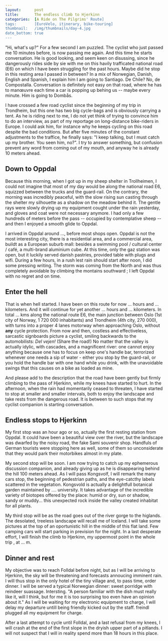 ```yaml
---
layout:      post
title:       The endless climb to Hjerkinn
categories:  [A Ride on The Pilgrims' Route]
tags:        [EuroVelo, itinerary, bike-touring]
thumbnail:   /img/thumbnails/day-4.jpg
date_bottom: true
---
```


"Hi, what's up?" For a few second I am puzzled. The cyclist who just passed me 10 minutes before, is now passing me again. And this time he starts conversation. He is good looking, and seem keen on disussing, since he dangerously rides side by sie with me on this havily trafficated <!--?--> national road (E6) on which I have been struggling for the past hours. Maybe did he stop in this resting area I passed in between? In a mix of Norwegian, Danish, English and Spanish, I explain him I am going to Santiago. De Chile? No, de Compostalla. Conversation is definitely not easy on that road, where he has to manœuvre each time a car is popping up behing us -- maybe every minute. Him <!--?--> is going to Dombås.

I have crossed a few road cyclist since the beginning of my trip in Trondheim, but this one has two big cycle-bags and is obviously carrying a tent. As he is riding next to me, I do not yet think of trying to convince him to do an interview, as part of my reportage on long-distance bike-riders in Europe. I could ask him, for instance why he keeps cycling on this road despite the bad conditions. But after five minutes of the constant adjustments to the traffice, he finally says: "I keep talking, but I must catch up my brother. You seen him, no?". I try to answer something, but confusion prevent any word from coming out of my mouth, and anyway he is already 10 meters ahead.

## Down to Oppdal

Because this morning, when I got up in my sheep shelter in Trollheimen, I could not imagine that most of my day would be along the national road E6, squizzed between the trucks and the guard-rail. On the contrary, the morning was incredibly peaceful, with the slow rising sun casting through the shelter my silhouette as a shadow on the meadow behind it. The gentle rays were slowly drying up my equipment cought under the rain yesterday, and gloves and coat were not necessary anymore. I had only a few hundreds of meters before the pass -- occupied by contemplative sheep --  and then I enjoyed a smooth glide to Oppdal.

I arrived in Oppdal around ..., before most shops open. Oppdal is not the most interesting city, there is a residential area, and a commercial area, buildt as a European suburb mall: besides a swimming pool / cultural center / café, a multi-brand aluminium cube. At this time, only the gaz station was open, but it luckily served danish pastries, provided table with plugs and wifi. During a few hours, in a rush lest rain should start after noon, I did some pressing writing. The storm was coming from the North and was thus completely avoidable by climbing the montains southward ; I left Oppdal with no regret and on time.

## Enter the hell

That is when hell started. I have been on this route for now ... hours and ... kilometers. And it will continue for yet another ... hours and ... kilometers. In total ...  kms along the national route E6, the main junction between Oslo (1st city of Norway, 1 720 000 inhabitants) and Trondheim (4th city, 270 000), with turns into a proper 4 lanes motorway when approaching Oslo, without **any** cycle protection. From now and then, costless and effectiveless, sarcastic signboards picture a cyclist, smiling backwards to the automobilists: *Del vejen!* (Share the road!) No matter that the valley is actually idylic, with cascades, and a magnificent river: one cannot enjoy anything because one has to focus on keep one's handle bar, terrorized whenever one needs a sip of water - either you stop by the guard-rail, or you hold the handle bar with one hand while you drink, with the unavoidable swings that this causes on a bike as loaded as mine.

And please add to the description that the road have been gently but firmly climbing to the pass of Hjerkinn, while my knees have started to hurt. In the afternoon, when the rain had momentarily ceased to threaten, I have started to stop at smaller and smaller intervals, both to enjoy the landscape and take rests from the dangerous road. It is between to such stops that my cyclist companion is starting conversation.

## Endless stops to Hjerkinn

My first stop was an hour ago or so, actually the first resting station from Oppdal. It could have been a beautiful view over the river, but the landscape was dwarfed by the noisy road, the fake Sami souvenir shop. Handfuls of German tourists were stopping here as well, some of them so unconsiderate that they would park their motorbikes almost in my plate.

My second stop will be soon. I am now trying to catch up my ephemerous discussion companion, and already giving up as he is disappearing behind the hill 100 meters ahead. As I will pass Kongsvolf, I will remark the many cars stop, the beginning of pedestrian paths, and the eye-catcthy labels scattered in the vegetation. Kongsvold is actually a delightfull botanical garden maintained by .... university. It takes advantage of the incredible variety of biotopes offered by the place: humid or dry, sun or shadow, sandy or muddy... this unexpected rock inside the valley created inhabitat for all plants.

<!-- image of the etiquettes -->

My third stop will be as the road goes out of the river gorge to the higlands. The desolated, treeless landscape will recall me of Iceland. I will take some pictures at the top of an oportunistic hill in the middle of this flat land. Few camping cars will start parking in prevision for the night. In a last desperate effort, I will finish the climb to Hjerkinn, my uppermost point in the whole trip <!--check!-->, at ... m.

<!-- side note, the pedestrian Pilgrims' route -->

## Dinner and rest

My objective was to reach Folldal before night, but as I will be arriving to Hjerkinn, the sky will be threatening and forecasts annoucing imminent rain. I will thus stop in the only hotel of the tiny village and, to pass time, order dinner. I will be served a typical Norwegian dinner: sweet porridge with reindeer suassage. Intersting. "A person familiar with the dish must really like it, will I think, but for me it is too surprising too even have an opinion about it." As I will be waiting for my electronic equipment to charge, I will delay my departure untill being friendly kicked out by the staff. freindl plugged all my equipment for charge.

After a last attempt to cycle until Folldal, and a last refusal from my knees, I will crash at the end of the first slope in the dryish upper part of a pitlands. I will not suspect that I will in reality spend more than 18 hours in this place.